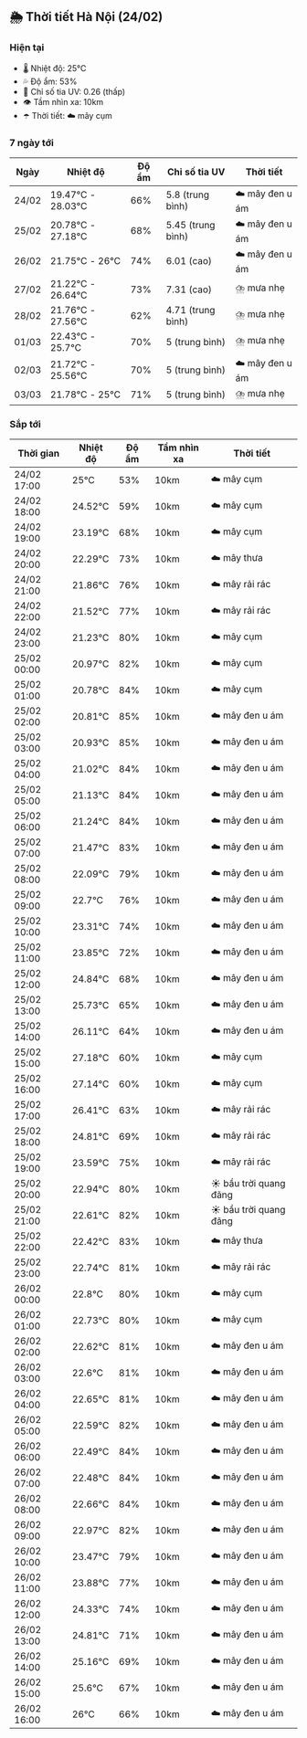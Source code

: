 ## 🌦️ Thời tiết Hà Nội (24/02)

### Hiện tại

- 🌡️ Nhiệt độ: 25℃
- 💦 Độ ẩm: 53%
- 🌟 Chỉ số tia UV: 0.26 (thấp)
- 👁️ Tầm nhìn xa: 10km
- ☂️ Thời tiết: ☁️ mây cụm

### 7 ngày tới

| Ngày | Nhiệt độ | Độ ẩm | Chỉ số tia UV | Thời tiết |
| --- | --- | --- | --- | --- |
| 24/02 | 19.47℃ - 28.03℃ | 66% | 5.8 (trung bình) | ☁️ mây đen u ám |
| 25/02 | 20.78℃ - 27.18℃ | 68% | 5.45 (trung bình) | ☁️ mây đen u ám |
| 26/02 | 21.75℃ - 26℃ | 74% | 6.01 (cao) | ☁️ mây đen u ám |
| 27/02 | 21.22℃ - 26.64℃ | 73% | 7.31 (cao) | ⛈️ mưa nhẹ |
| 28/02 | 21.76℃ - 27.56℃ | 62% | 4.71 (trung bình) | ⛈️ mưa nhẹ |
| 01/03 | 22.43℃ - 25.7℃ | 70% | 5 (trung bình) | ⛈️ mưa nhẹ |
| 02/03 | 21.72℃ - 25.56℃ | 70% | 5 (trung bình) | ☁️ mây đen u ám |
| 03/03 | 21.78℃ - 25℃ | 71% | 5 (trung bình) | ⛈️ mưa nhẹ |

### Sắp tới

| Thời gian | Nhiệt độ | Độ ẩm | Tầm nhìn xa | Thời tiết |
| --- | --- | --- | --- | --- |
| 24/02 17:00 | 25℃ | 53% | 10km | ☁️ mây cụm |
| 24/02 18:00 | 24.52℃ | 59% | 10km | ☁️ mây cụm |
| 24/02 19:00 | 23.19℃ | 68% | 10km | ☁️ mây cụm |
| 24/02 20:00 | 22.29℃ | 73% | 10km | ☁️ mây thưa |
| 24/02 21:00 | 21.86℃ | 76% | 10km | ☁️ mây rải rác |
| 24/02 22:00 | 21.52℃ | 77% | 10km | ☁️ mây rải rác |
| 24/02 23:00 | 21.23℃ | 80% | 10km | ☁️ mây cụm |
| 25/02 00:00 | 20.97℃ | 82% | 10km | ☁️ mây cụm |
| 25/02 01:00 | 20.78℃ | 84% | 10km | ☁️ mây cụm |
| 25/02 02:00 | 20.81℃ | 85% | 10km | ☁️ mây đen u ám |
| 25/02 03:00 | 20.93℃ | 85% | 10km | ☁️ mây đen u ám |
| 25/02 04:00 | 21.02℃ | 84% | 10km | ☁️ mây đen u ám |
| 25/02 05:00 | 21.13℃ | 84% | 10km | ☁️ mây đen u ám |
| 25/02 06:00 | 21.24℃ | 84% | 10km | ☁️ mây đen u ám |
| 25/02 07:00 | 21.47℃ | 83% | 10km | ☁️ mây đen u ám |
| 25/02 08:00 | 22.09℃ | 79% | 10km | ☁️ mây đen u ám |
| 25/02 09:00 | 22.7℃ | 76% | 10km | ☁️ mây đen u ám |
| 25/02 10:00 | 23.31℃ | 74% | 10km | ☁️ mây đen u ám |
| 25/02 11:00 | 23.85℃ | 72% | 10km | ☁️ mây đen u ám |
| 25/02 12:00 | 24.84℃ | 68% | 10km | ☁️ mây đen u ám |
| 25/02 13:00 | 25.73℃ | 65% | 10km | ☁️ mây đen u ám |
| 25/02 14:00 | 26.11℃ | 64% | 10km | ☁️ mây đen u ám |
| 25/02 15:00 | 27.18℃ | 60% | 10km | ☁️ mây cụm |
| 25/02 16:00 | 27.14℃ | 60% | 10km | ☁️ mây cụm |
| 25/02 17:00 | 26.41℃ | 63% | 10km | ☁️ mây rải rác |
| 25/02 18:00 | 24.81℃ | 69% | 10km | ☁️ mây rải rác |
| 25/02 19:00 | 23.59℃ | 75% | 10km | ☁️ mây rải rác |
| 25/02 20:00 | 22.94℃ | 80% | 10km | ☀️ bầu trời quang đãng |
| 25/02 21:00 | 22.61℃ | 82% | 10km | ☀️ bầu trời quang đãng |
| 25/02 22:00 | 22.42℃ | 83% | 10km | ☁️ mây thưa |
| 25/02 23:00 | 22.74℃ | 81% | 10km | ☁️ mây rải rác |
| 26/02 00:00 | 22.8℃ | 80% | 10km | ☁️ mây cụm |
| 26/02 01:00 | 22.73℃ | 80% | 10km | ☁️ mây cụm |
| 26/02 02:00 | 22.62℃ | 81% | 10km | ☁️ mây đen u ám |
| 26/02 03:00 | 22.6℃ | 81% | 10km | ☁️ mây đen u ám |
| 26/02 04:00 | 22.65℃ | 81% | 10km | ☁️ mây đen u ám |
| 26/02 05:00 | 22.59℃ | 82% | 10km | ☁️ mây đen u ám |
| 26/02 06:00 | 22.49℃ | 84% | 10km | ☁️ mây đen u ám |
| 26/02 07:00 | 22.48℃ | 84% | 10km | ☁️ mây đen u ám |
| 26/02 08:00 | 22.66℃ | 84% | 10km | ☁️ mây đen u ám |
| 26/02 09:00 | 22.97℃ | 82% | 10km | ☁️ mây đen u ám |
| 26/02 10:00 | 23.47℃ | 79% | 10km | ☁️ mây đen u ám |
| 26/02 11:00 | 23.88℃ | 77% | 10km | ☁️ mây đen u ám |
| 26/02 12:00 | 24.33℃ | 74% | 10km | ☁️ mây đen u ám |
| 26/02 13:00 | 24.81℃ | 71% | 10km | ☁️ mây đen u ám |
| 26/02 14:00 | 25.16℃ | 69% | 10km | ☁️ mây đen u ám |
| 26/02 15:00 | 25.6℃ | 67% | 10km | ☁️ mây đen u ám |
| 26/02 16:00 | 26℃ | 66% | 10km | ☁️ mây đen u ám |
